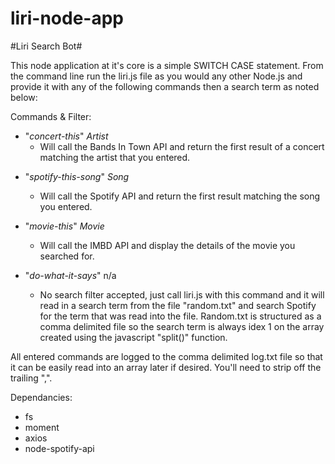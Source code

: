 # liri-node-app

#Liri Search Bot#

This node application at it's core is a simple SWITCH CASE statement.  From the command line run the liri.js file as you would any other Node.js and provide it with any of the following commands then a search term as noted below:

Commands & Filter:
  * "*concert-this*" *Artist*
     - Will call the Bands In Town API and return the first result of a concert matching the artist that you entered.  
      
  - "*spotify-this-song*" *Song*
      - Will call the Spotify API and return the first result matching the song you entered.  
      
  - "*movie-this*" *Movie*
      - Will call the IMBD API and display the details of the movie you searched for.  
    
  - "*do-what-it-says*" n/a
      - No search filter accepted, just call liri.js with this command and it will read in a search term from the file "random.txt" and search Spotify for the term that was read into the file.  Random.txt is structured as a comma delimited file so the search term is always idex 1 on the array created using the javascript "split()" function.  
      
 All entered commands are logged to the comma delimited log.txt file so that it can be easily read into an array later if desired.  You'll need to strip off the trailing ",".  
 
 
Dependancies:
- fs
- moment
- axios
- node-spotify-api


      
  
  
